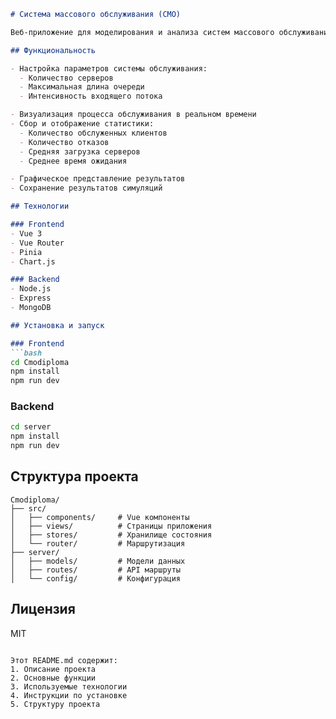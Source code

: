 ```markdown
# Система массового обслуживания (СМО)

Веб-приложение для моделирования и анализа систем массового обслуживания, разработанное с использованием современных веб-технологий.

## Функциональность

- Настройка параметров системы обслуживания:
  - Количество серверов
  - Максимальная длина очереди
  - Интенсивность входящего потока

- Визуализация процесса обслуживания в реальном времени
- Сбор и отображение статистики:
  - Количество обслуженных клиентов
  - Количество отказов
  - Средняя загрузка серверов
  - Среднее время ожидания

- Графическое представление результатов
- Сохранение результатов симуляций

## Технологии

### Frontend
- Vue 3
- Vue Router
- Pinia
- Chart.js

### Backend
- Node.js
- Express
- MongoDB

## Установка и запуск

### Frontend
```bash
cd Cmodiploma
npm install
npm run dev
```

### Backend
```bash
cd server
npm install
npm run dev
```

## Структура проекта

```
Cmodiploma/
├── src/
│   ├── components/     # Vue компоненты
│   ├── views/          # Страницы приложения
│   ├── stores/         # Хранилище состояния
│   └── router/         # Маршрутизация
├── server/
│   ├── models/         # Модели данных
│   ├── routes/         # API маршруты
│   └── config/         # Конфигурация
```

## Лицензия
MIT
```

Этот README.md содержит:
1. Описание проекта
2. Основные функции
3. Используемые технологии
4. Инструкции по установке
5. Структуру проекта


